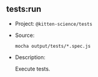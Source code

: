 ## tests:run

-   Project: `@kitten-science/tests`
-   Source:

    ```shell
    mocha output/tests/*.spec.js
    ```

-   Description:

    Execute tests.
